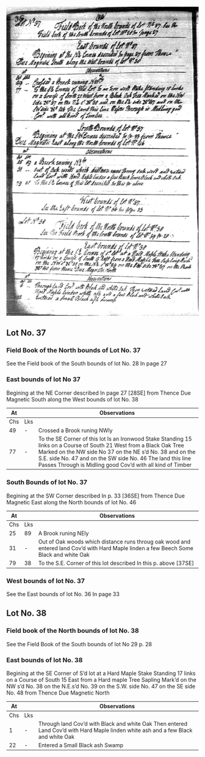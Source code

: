 ![page 34](../image/fieldbook/ovid-page-34.jpg)

## Lot No. 37

### Field Book of the North bounds of Lot No. 37

See the Field book of the South bounds of lot No. 28 In page 27

### East bounds of lot No 37

Begining at the NE Corner described In page 27 [28SE] from Thence Due Magnetic South along the West bounds of lot No. 38

| At |    | Observations |
| -- | -- | ------------ |
| Chs | Lks | |
| 49 | - | Crossed a Brook runing NWly  |
| 77 | - | To the SE Corner of this lot Is an Ironwood Stake Standing 15 links on a Course of South 21 West from a Black Oak Tree Marked on the NW side No 37 on the NE s’d No. 38 and on the S.E. side No. 47 and on the SW side No. 46 The land this line Passes Through is Midling good Cov’d with all kind of Timber  |

### South Bounds of lot No. 37

Begining at the SW Corner described In p. 33 [36SE] from Thence Due Magnetic East along the North bounds of lot No. 46

| At |    | Observations |
| -- | -- | ------------ |
| Chs | Lks | |
| 25 | 89 | A Brook runing NEly  |
| 31 | - | Out of Oak woods which distance runs throug oak wood and entered land Cov’d with Hard Maple linden a few Beech Some Black and white Oak |
| 79 | 38 | To the S.E. Corner of this lot described In this p. above [37SE] |

### West bounds of lot No. 37

See the East bounds of lot No. 36 In page 33

## Lot No. 38

### Field book of the North bounds of lot No. 38

See the Field Book of the South bounds of lot No 29 p. 28

### East bounds of lot No. 38

Begining at the SE Corner of S’d lot at a Hard Maple Stake Standing 17 links on a Course of South 15 East from a Hard maple Tree Sapling Mark’d on the NW s’d No. 38 on the N.E.s’d No. 39 on the S.W. side No. 47 on the SE side No. 48 from Thence Due Magnetic North

| At |    | Observations |
| -- | -- | ------------ |
| Chs | Lks | |
| 1 | - | Through land Cov’d with Black and white Oak Then entered Land Cov’d with Hard Maple linden white ash and a few Black and white Oak |
| 22 | - | Entered a Small Black ash Swamp |
